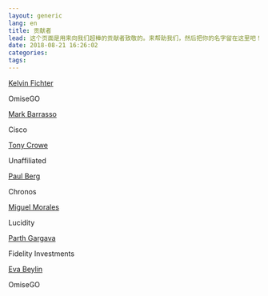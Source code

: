 ```yaml
---
layout: generic
lang: en
title: 贡献者
lead: 这个页面是用来向我们超棒的贡献者致敬的。来帮助我们，然后把你的名字留在这里吧！
date: 2018-08-21 16:26:02
categories:
tags:
---
```


<div class="container">
  <div class="row">
    <div class="card col-sm-12 col-md-3">
      <div class="card-body">
        <div class="card-title"><a href="https://github.com/kfichter">Kelvin Fichter</a></div>
        <p class="card-text">OmiseGO</p>
      </div>
    </div>
    <div class="card col-sm-12 col-md-3">
      <div class="card-body">
        <div class="card-title"><a href="https://github.com/barrasso">Mark Barrasso</a></div>
        <p class="card-text">Cisco</p>
      </div>
    </div>
    <div class="card col-sm-12 col-md-3">
      <div class="card-body">
        <div class="card-title"><a href="https://github.com/tcrowe">Tony Crowe</a></div>
        <p class="card-text">Unaffiliated</p>
      </div>
    </div>
    <div class="card col-sm-12 col-md-3">
      <div class="card-body">
        <div class="card-title"><a href="https://github.com/PaulRBerg">Paul Berg</a></div>
        <p class="card-text">Chronos</p>
      </div>
    </div>
    <div class="card col-sm-12 col-md-3">
      <div class="card-body">
        <div class="card-title"><a href="https://github.com/therevoltingx">Miguel Morales</a></div>
        <p class="card-text">Lucidity</p>
      </div>
    </div>
    <div class="card col-sm-12 col-md-3">
      <div class="card-body">
        <div class="card-title"><a href="https://github.com/parthgargava">Parth Gargava</a></div>
        <p class="card-text">Fidelity Investments</p>
      </div>
    </div>
    <div class="card col-sm-12 col-md-3">
      <div class="card-body">
        <div class="card-title"><a href="https://github.com/evabeylin">Eva Beylin</a></div>
        <p class="card-text">OmiseGO</p>
      </div>
    </div>
  </div>
</div>
